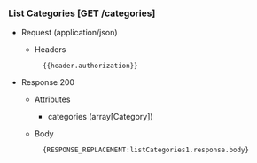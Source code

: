 ### List Categories [GET /categories]
+ Request (application/json)
    + Headers
    
            {{header.authorization}}
    
+ Response 200
    + Attributes
        + categories (array[Category])

    + Body

            {RESPONSE_REPLACEMENT:listCategories1.response.body}

